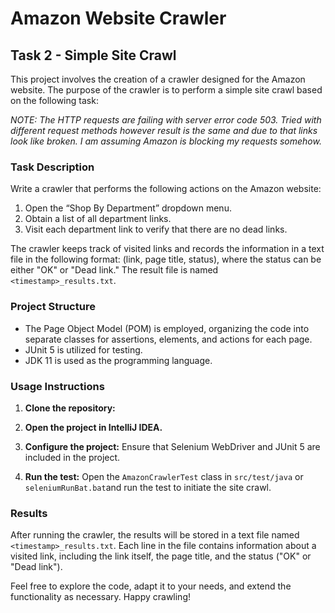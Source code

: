 # Amazon Website Crawler

## Task 2 - Simple Site Crawl

This project involves the creation of a crawler designed for the Amazon website. The purpose of the crawler is to perform a simple site crawl based on the following task:

*NOTE: The HTTP requests are failing with server error code 503. Tried with different request methods however result is the same and due to that
links look like broken. I am assuming Amazon is blocking my requests somehow.*

### Task Description

Write a crawler that performs the following actions on the Amazon website:

1. Open the “Shop By Department” dropdown menu.
2. Obtain a list of all department links.
3. Visit each department link to verify that there are no dead links.

The crawler keeps track of visited links and records the information in a text file in the following format: (link, page title, status), where the status can be either "OK" or "Dead link." The result file is named `<timestamp>_results.txt`.

### Project Structure

- The Page Object Model (POM) is employed, organizing the code into separate classes for assertions, elements, and actions for each page.
- JUnit 5 is utilized for testing.
- JDK 11 is used as the programming language.

### Usage Instructions

1. **Clone the repository:**

2. **Open the project in IntelliJ IDEA.**

3. **Configure the project:**
   Ensure that Selenium WebDriver and JUnit 5 are included in the project.

4. **Run the test:**
   Open the `AmazonCrawlerTest` class in `src/test/java` or `seleniumRunBat.bat`and run the test to initiate the site crawl.

### Results

After running the crawler, the results will be stored in a text file named `<timestamp>_results.txt`. Each line in the file contains information about a visited link, including the link itself, the page title, and the status ("OK" or "Dead link").

Feel free to explore the code, adapt it to your needs, and extend the functionality as necessary. Happy crawling!
